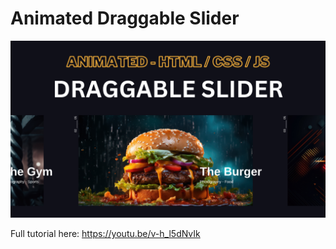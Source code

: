 # Animated Draggable Slider

![Thumbnail](thumbnail.png)

Full tutorial here: https://youtu.be/v-h_l5dNvIk

